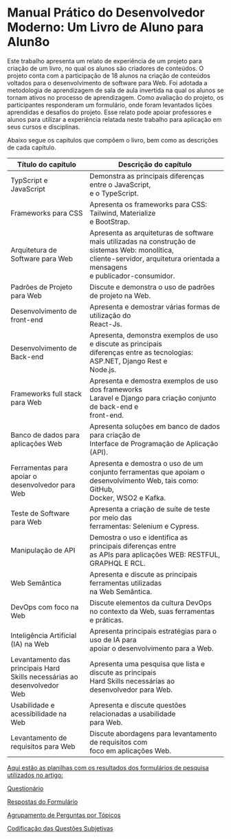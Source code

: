 # Manual Prático do Desenvolvedor Moderno: Um Livro de Aluno para Alun8o

Este trabalho apresenta um relato de experiência de um projeto para criação de um livro, no qual os alunos são criadores de conteúdos. O projeto conta com a participação de 18 alunos na criação de conteúdos voltados para o desenvolvimento de software para Web. Foi adotada a metodologia de aprendizagem de sala de aula invertida na qual os alunos se tornam ativos no processo de aprendizagem. Como avaliação do projeto, os participantes responderam um formulário, onde foram levantados lições aprendidas e desafios do projeto. Esse relato pode apoiar professores e alunos para utilizar a experiência relatada neste trabalho para aplicação em seus cursos e disciplinas.

Abaixo segue os capítulos que compõem o livro, bem como as descrições de cada capítulo.

| Título do capítulo                                                                 | Descrição do capítulo                                                                                                                                                       |
| ---------------------------------------------------------------------------------- | -------------------------------------------------------------------------------------------------------------------------------------------------------------------------------------- |
| TypScript e JavaScript                                                             | Demonstra as principais diferenças entre o JavaScript,  <br>e o TypeScript.                                                                                                          |
| Frameworks para CSS                                                                | Apresenta os frameworks para CSS: Tailwind, Materialize  <br>e BootStrap.                                                                                                               |
| Arquitetura de Software para Web                                                   | Apresenta as arquiteturas de software mais utilizadas na construção de sistemas Web: monolítica,  <br>cliente-servidor, arquitetura orientada a mensagens  <br>e publicador-consumidor. |
| Padrões de Projeto para Web                                                        | Discute e demonstra o uso de padrões de projeto na Web.                                                                                                                                |
| Desenvolvimento de front-end                                                       | Apresenta e demostrar várias formas de utilização do  <br>React-Js.                                                                                                                   |
| Desenvolvimento de Back-end                                                        | Apresenta, demonstra exemplos de uso e discute as principais  <br>diferenças entre as tecnologias: ASP.NET, Django Rest e  <br>Node.js.                                              |
| Frameworks full stack para Web                                                     | Apresenta e demostra exemplos de uso dos frameworks  <br>Laravel e Django para criação conjunto de back-end e  <br>front-end.                                                           |
| Banco de dados para aplicações Web                                                 | Apresenta soluções em banco de dados para criação de  <br>Interface de Programação de Aplicação (API).                                                                                  |
| Ferramentas para apoiar o  <br>desenvolvedor para Web                              | Apresenta e demostra o uso de um conjunto ferramentas  que apoiam o desenvolvimento Web, tais como: GitHub,  <br>Docker, WSO2 e Kafka.                                                  |
| Teste de Software para Web                                                         | Apresenta a criação de suíte de teste por meio das  <br>ferramentas: Selenium e Cypress.                                                                                                |
| Manipulação de API                                                                 | Demostra o uso e identifica as principais diferenças entre  <br>as APIs para aplicações WEB: RESTFUL,  <br>GRAPHQL E RCL.                                                               |
| Web Semântica                                                                      | Apresenta e discute as principais ferramentas utilizadas  <br>na Web Semântica.                                                                                                         |
| DevOps com foco na Web                                                             | Discute elementos da cultura DevOps  <br>no contexto da Web, suas ferramentas e práticas.                                                                                             |
| Inteligência Artificial (IA) na Web                                                | Apresenta principais estratégias para o uso de IA para  <br>apoiar o desenvolvimento para a Web.                                                                                        |
| Levantamento das principais Hard  <br>Skills necessárias ao desenvolvedor  <br>Web | Apresenta uma pesquisa que lista e discute as principais  <br>Hard Skills necessárias ao desenvolvedor para Web.                                                                      |
| Usabilidade e acessibilidade na Web                                                | Apresenta e discute questões relacionadas a usabilidade  <br>para Web.                                                                                                                  |
| Levantamento de requisitos para Web                                                | Discute abordagens para levantamento de requisitos com  <br>foco em aplicações Web.                                       

[Aqui estão as planilhas com os resultados dos formulários de pesquisa utilizados no artigo:](https://github.com/Raquel-Luis-Duarte/wei2024/tree/main/Planilhas)

[Questionário](https://github.com/Raquel-Luis-Duarte/wei2024/tree/main/Planilhas/)

[Respostas do Formulário](https://github.com/Raquel-Luis-Duarte/wei2024/tree/main/Planilhas/)

[Agrupamento de Perguntas por Tópicos](https://github.com/Raquel-Luis-Duarte/wei2024/tree/main/Planilhas/)

[Codificação das Questões Subjetivas](https://github.com/Raquel-Luis-Duarte/wei2024/tree/main/Planilhas/)

